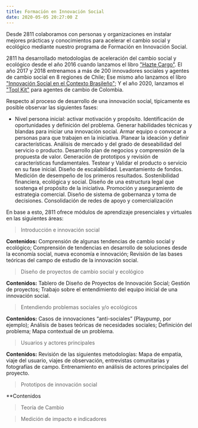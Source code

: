```yaml
---
title: Formación en Innovación Social
date: 2020-05-05 20:27:00 Z
---
```


Desde 2811 colaboramos con personas y organizaciones en instalar mejores prácticas y conocimientos para acelerar el cambio social y ecológico mediante nuestro programa de Formación en Innovación Social.

<!--mas-->

2811 ha desarrollado metodologías de aceleración del cambio social y ecológico desde el año 2016 cuando lanzamos el libro ["Hazte Cargo"](https://www.researchgate.net/publication/322250772_Hazte_Cargo_Guia_para_emprendedores_sociales). El año 2017 y 2018 entrenamos a más de 200 innovadores sociales y agentes de cambio social en 8 regiones de Chile; Ese mismo año lanzamos el libro ["Innovación Social en el Contexto Brasileño"](https://www.researchgate.net/publication/326464814_EMPREENDEDORISMO_SOCIAL_E_INOVACAO_SOCIAL_NO_CONTEXTO_BRASILEIRO); Y el año 2020, lanzamos el ["Tool Kit"](https://2811.cl/2020/04/14/tookit/) para agentes de cambio de Colombia. 

Respecto al proceso de desarrollo de una innovación social, típicamente es posible observar las siguientes fases:

* Nivel persona inicial: activar motivación y propósito. 
Identificación de oportunidades y definición del problema.
Generar habilidades técnicas y blandas para iniciar una innovación social.
Armar equipo o convocar a personas para que trabajen en la iniciativa. 
Planear la ideación y definir características. 
Análisis de mercado y del grado de deseabilidad del servicio o producto. 
Desarrollo plan de negocios y comprensión de la propuesta de valor.
Generación de prototipos y revisión de características fundamentales. 
Testear y Validar el producto o servicio en su fase inicial.
Diseño de escalabilidad.
Levantamiento de fondos.
Medición de desempeño de los primeros resultados.
Sostenibilidad financiera, ecológica y social.
Diseño de una estructura legal que sostenga el propósito de la iniciativa. 
Promoción y aseguramiento de estrategia comercial. 
Diseño de sistema de gobernanza y toma de decisiones. 
Consolidación de redes de apoyo y comercialización 

En base a esto, 2811 ofrece módulos de aprendizaje presenciales y virtuales en las siguientes áreas:

> Introducción e innovación social

**Contenidos:** Comprensión de algunas tendencias de cambio social y ecológico; Comprensión de tendencias en desarrollo de soluciones desde la economía social, nueva economía e innovación; Revisión de las bases teóricas del campo de estudio de la innovación social.

> Diseño de proyectos de cambio social y ecológico

**Contenidos:** Tablero de Diseño de Proyectos de Innovación Social; Gestión de proyectos; Trabajo sobre el entendimiento del equipo inicial de una innovación social.

> Entendiendo problemas sociales y/o ecológicos

**Contenidos:** Casos de innovaciones “anti-sociales” (Playpump, por ejemplo); Análisis de bases teóricas de necesidades sociales; Definición del problema; Mapa contextual de un problema.

> Usuarios y actores principales

**Contenidos:** Revisión de las siguientes metodologías: Mapa de empatía, viaje del usuario, viajes de observación, entrevistas comunitarias y fotografías de campo. Entrenamiento en análisis de actores principales del proyecto.

> Prototipos de innovación social

**Contenidos


> Teoría de Cambio

> Medición de impacto e indicadores 


 
